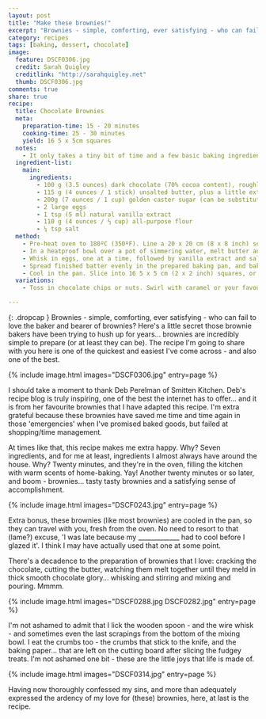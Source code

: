 ```yaml
---
layout: post
title: "Make these brownies!"
excerpt: "Brownies - simple, comforting, ever satisfying - who can fail to love the baker and bearer of brownies? Here's a little secret those brownie bakers have been trying to hush up for years... brownies are incredibly simple to prepare (or at least they can be)."
category: recipes
tags: [baking, dessert, chocolate]
image:
  feature: DSCF0306.jpg
  credit: Sarah Quigley
  creditlink: "http://sarahquigley.net"
  thumb: DSCF0306.jpg
comments: true
share: true
recipe:
  title: Chocolate Brownies 
  meta:
    preparation-time: 15 - 20 minutes
    cooking-time: 25 - 30 minutes
    yield: 16 5 x 5cm squares 
  notes:
    - It only takes a tiny bit of time and a few basic baking ingredients to create these simple, yet decadent brownies.
  ingredient-list:
    main:
      ingredients:
        - 100 g (3.5 ounces) dark chocolate (70% cocoa content), roughly chopped
        - 115 g (4 ounces / 1 stick) unsalted butter, plus a little extra for greasing pans
        - 200g (7 ounces / 1 cup) golden caster sugar (can be substituted with any natural sugar, or if necessary, white sugar)
        - 2 large eggs
        - 1 tsp (5 ml) natural vanilla extract
        - 110 g (4 ounces / ⅔ cup) all-purpose flour
        - ¼ tsp salt
  method:
    - Pre-heat oven to 180ºC (350ºF). Line a 20 x 20 cm (8 x 8 inch) square baking pan with parchment paper (or aluminium foil), and butter the parchment. The paper should extend above 2 edges of the pan.
    - In a heatproof bowl over a pot of simmering water, melt butter and chocolate, stirring until smooth. Remove from bowl from the heat, and whisk in sugar until fully combined.
    - Whisk in eggs, one at a time, followed by vanilla extract and salt. Finally, using a wooden spoon or rubber spatula, stir in flour.
    - Spread finished batter evenly in the prepared baking pan, and bake for 25 - 30 minutes, or until a toothpick inserted into centre comes out clean (or almost clean - a few crumbs are okay, especially if you like your brownies fudgy).
    - Cool in the pan. Slice into 16 5 x 5 cm (2 x 2 inch) squares, or however you fancy. For a touch of class, dust with a little powdered sugar.
  variations:
    - Toss in chocolate chips or nuts. Swirl with caramel or your favourite nut butter. Spike with alcohol. Or find your inner kid and stud with your favourite candy! There's no end to the wonderful things you could do with these brownies.

---
```


{: .dropcap }
Brownies - simple, comforting, ever satisfying - who can fail to love the baker and bearer of brownies? Here's a little secret those brownie bakers have been trying to hush up for years... brownies are incredibly simple to prepare (or at least they can be). The recipe I'm going to share with you here is one of the quickest and easiest I've come across - and also one of the best.  

{% include image.html images="DSCF0306.jpg" entry=page %}

I should take a moment to thank Deb Perelman of Smitten Kitchen. Deb's recipe blog is truly inspiring, one of the best the internet has to offer... and it is from her favourite brownies that I have adapted this recipe. I'm extra grateful because these brownies have saved me time and time again in those 'emergencies' when I've promised baked goods, but failed at shopping/time management.

At times like that, this recipe makes me extra happy. Why? Seven ingredients, and for me at least, ingredients I almost always have around the house. Why? Twenty minutes, and they're in the oven, filling the kitchen with warm scents of home-baking. Yay! Another twenty minutes or so later, and boom - brownies... tasty tasty brownies and a satisfying sense of accomplishment.

{% include image.html images="DSCF0243.jpg" entry=page %}

Extra bonus, these brownies (like most brownies) are cooled in the pan, so they can travel with you, fresh from the oven. No need to resort to that (lame?) excuse, 'I was late because my _____________ had to cool before I glazed it'. I think I may have actually used that one at some point.

There's a decadence to the preparation of brownies that I love: cracking the chocolate, cutting the butter, watching them melt together until they meld in thick smooth chocolate glory... whisking and stirring and mixing and pouring. Mmmm. 

{% include image.html images="DSCF0288.jpg DSCF0282.jpg" entry=page %}

I'm not ashamed to admit that I lick the wooden spoon - and the wire whisk - and sometimes even the last scrapings from the bottom of the mixing bowl. I eat the crumbs too - the crumbs that stick to the knife, and the baking paper... that are left on the cutting board after slicing the fudgey treats. I'm not ashamed one bit -  these are the little joys that life is made of.

{% include image.html images="DSCF0314.jpg" entry=page %}

Having now thoroughly confessed my sins, and more than adequately expressed the ardency of my love for (these) brownies, here, at last is the recipe.
